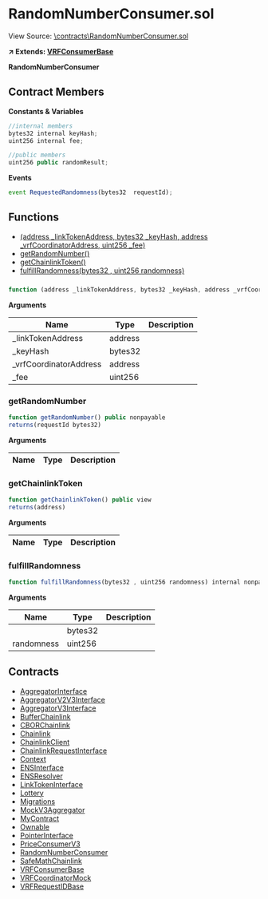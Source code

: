 # RandomNumberConsumer.sol

View Source: [\contracts\RandomNumberConsumer.sol](..\contracts\RandomNumberConsumer.sol)

**↗ Extends: [VRFConsumerBase](VRFConsumerBase.md)**

**RandomNumberConsumer**

## Contract Members
**Constants & Variables**

```js
//internal members
bytes32 internal keyHash;
uint256 internal fee;

//public members
uint256 public randomResult;

```

**Events**

```js
event RequestedRandomness(bytes32  requestId);
```

## Functions

- [(address _linkTokenAddress, bytes32 _keyHash, address _vrfCoordinatorAddress, uint256 _fee)](#)
- [getRandomNumber()](#getrandomnumber)
- [getChainlinkToken()](#getchainlinktoken)
- [fulfillRandomness(bytes32 , uint256 randomness)](#fulfillrandomness)

### 

```js
function (address _linkTokenAddress, bytes32 _keyHash, address _vrfCoordinatorAddress, uint256 _fee) public nonpayable VRFConsumerBase 
```

**Arguments**

| Name        | Type           | Description  |
| ------------- |------------- | -----|
| _linkTokenAddress | address |  | 
| _keyHash | bytes32 |  | 
| _vrfCoordinatorAddress | address |  | 
| _fee | uint256 |  | 

### getRandomNumber

```js
function getRandomNumber() public nonpayable
returns(requestId bytes32)
```

**Arguments**

| Name        | Type           | Description  |
| ------------- |------------- | -----|

### getChainlinkToken

```js
function getChainlinkToken() public view
returns(address)
```

**Arguments**

| Name        | Type           | Description  |
| ------------- |------------- | -----|

### fulfillRandomness

```js
function fulfillRandomness(bytes32 , uint256 randomness) internal nonpayable
```

**Arguments**

| Name        | Type           | Description  |
| ------------- |------------- | -----|
|  | bytes32 |  | 
| randomness | uint256 |  | 

## Contracts

* [AggregatorInterface](AggregatorInterface.md)
* [AggregatorV2V3Interface](AggregatorV2V3Interface.md)
* [AggregatorV3Interface](AggregatorV3Interface.md)
* [BufferChainlink](BufferChainlink.md)
* [CBORChainlink](CBORChainlink.md)
* [Chainlink](Chainlink.md)
* [ChainlinkClient](ChainlinkClient.md)
* [ChainlinkRequestInterface](ChainlinkRequestInterface.md)
* [Context](Context.md)
* [ENSInterface](ENSInterface.md)
* [ENSResolver](ENSResolver.md)
* [LinkTokenInterface](LinkTokenInterface.md)
* [Lottery](Lottery.md)
* [Migrations](Migrations.md)
* [MockV3Aggregator](MockV3Aggregator.md)
* [MyContract](MyContract.md)
* [Ownable](Ownable.md)
* [PointerInterface](PointerInterface.md)
* [PriceConsumerV3](PriceConsumerV3.md)
* [RandomNumberConsumer](RandomNumberConsumer.md)
* [SafeMathChainlink](SafeMathChainlink.md)
* [VRFConsumerBase](VRFConsumerBase.md)
* [VRFCoordinatorMock](VRFCoordinatorMock.md)
* [VRFRequestIDBase](VRFRequestIDBase.md)
